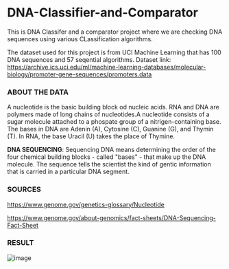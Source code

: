 # DNA-Classifier-and-Comparator

This is DNA Classifer and a comparator project where we are checking DNA sequences using various CLassification algorithms.

The dataset used for this project is from UCI Machine Learning that has 100 DNA sequences and 57 seqential algorithms.
Dataset link: https://archive.ics.uci.edu/ml/machine-learning-databases/molecular-biology/promoter-gene-sequences/promoters.data


### **ABOUT THE DATA**

A nucleotide is the basic building block od nucleic acids. RNA and DNA are polymers made of long chains of nucleotides.A nucleotide consists of a sugar molecule attached to a phospate group of a nitrigen-containing base.
The bases in DNA are Adenin (A), Cytosine (C), Guanine (G), and Thymin (T). 
In RNA, the base Uracil (U) takes the place of Thymine.
  
**DNA SEQUENCING**: Sequencing DNA means determining the order of the four chemical building blocks - called "bases" - that make up the DNA molecule.
The sequence tells the scientist the kind of gentic information that is carried in a particular DNA segment.

### **SOURCES** 

https://www.genome.gov/genetics-glossary/Nucleotide

https://www.genome.gov/about-genomics/fact-sheets/DNA-Sequencing-Fact-Sheet

### **RESULT**

![image](https://user-images.githubusercontent.com/74897823/170434927-b6a16a53-464e-4473-b433-2f112740f8aa.png)
